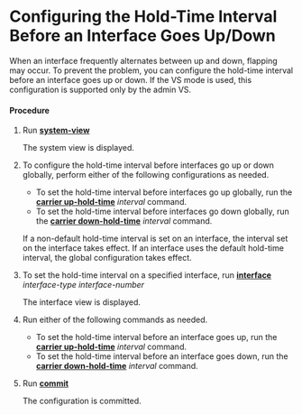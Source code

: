 Configuring the Hold-Time Interval Before an Interface Goes Up/Down
===================================================================

When an interface frequently alternates between up and down, flapping may occur. To prevent the problem, you can configure the hold-time interval before an interface goes up or down. If the VS mode is used, this configuration is supported only by the admin VS.

#### Procedure

1. Run [**system-view**](cmdqueryname=system-view)
   
   
   
   The system view is displayed.
2. To configure the hold-time interval before interfaces go up or down globally, perform either of the following configurations as needed.
   
   
   * To set the hold-time interval before interfaces go up globally, run the [**carrier up-hold-time**](cmdqueryname=carrier+up-hold-time) *interval* command.
   * To set the hold-time interval before interfaces go down globally, run the [**carrier down-hold-time**](cmdqueryname=carrier+down-hold-time) *interval* command.
   
   If a non-default hold-time interval is set on an interface, the interval set on the interface takes effect. If an interface uses the default hold-time interval, the global configuration takes effect.
3. To set the hold-time interval on a specified interface, run [**interface**](cmdqueryname=interface) *interface-type interface-number*
   
   
   
   The interface view is displayed.
4. Run either of the following commands as needed.
   
   
   * To set the hold-time interval before an interface goes up, run the [**carrier up-hold-time**](cmdqueryname=carrier+up-hold-time) *interval* command.
   * To set the hold-time interval before an interface goes down, run the [**carrier down-hold-time**](cmdqueryname=carrier+down-hold-time) *interval* command.
5. Run [**commit**](cmdqueryname=commit)
   
   
   
   The configuration is committed.